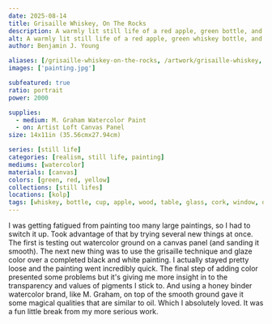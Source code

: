 ```yaml
---
date: 2025-08-14
title: Grisaille Whiskey, On The Rocks
description: A warmly lit still life of a red apple, green bottle, and glass of amber liquor, capturing the quiet elegance of light and shadow.
alt: A warmly lit still life of a red apple, green whiskey bottle, and glass of amber liquor, capturing the quiet elegance of light and shadow.
author: Benjamin J. Young

aliases: [/grisaille-whiskey-on-the-rocks, /artwork/grisaille-whiskey, /grisaille-whiskey]
images: ['painting.jpg']

subfeatured: true
ratio: portrait
power: 2000

supplies:
  - medium: M. Graham Watercolor Paint
  - on: Artist Loft Canvas Panel
size: 14x11in (35.56cmx27.94cm)

series: [still life]
categories: [realism, still life, painting]
mediums: [watercolor]
materials: [canvas]
colors: [green, red, yellow]
collections: [still lifes]
locations: [kolp]
tags: [whiskey, bottle, cup, apple, wood, table, glass, cork, window, dining, room, warm, rich, indoors]
---
```


I was getting fatigued from painting too many large paintings, so I had to switch it up. Took advantage of that by trying several new things at once. The first is testing out watercolor ground on a canvas panel (and sanding it smooth). The next new thing was to use the grisaille technique and glaze color over a completed black and white painting. I actually stayed pretty loose and the painting went incredibly quick. The final step of adding color presented some problems but it's giving me more insight in to the transparency and values of pigments I stick to. And using a honey binder watercolor brand, like M. Graham, on top of the smooth ground gave it some magical qualities that are similar to oil. Which I absolutely loved. It was a fun little break from my more serious work.

<!--more-->